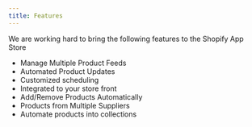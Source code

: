 ```yaml
---
title: Features
---
```


We are working hard to bring the following features to the Shopify App Store
- Manage Multiple Product Feeds
- Automated Product Updates
- Customized scheduling
- Integrated to your store front
- Add/Remove Products Automatically
- Products from Multiple Suppliers
- Automate products into collections